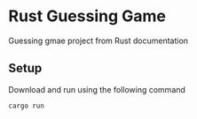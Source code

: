 # Rust Guessing Game

Guessing gmae project from Rust documentation

## Setup

Download and run using the following command

```
cargo run
```
